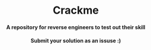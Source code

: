 <h1 align="center">Crackme</h1>
<h4 align="center">A repository for reverse engineers to test out their skill</h4>
<h4 align="center">Submit your solution as an issuse :)</h4>
